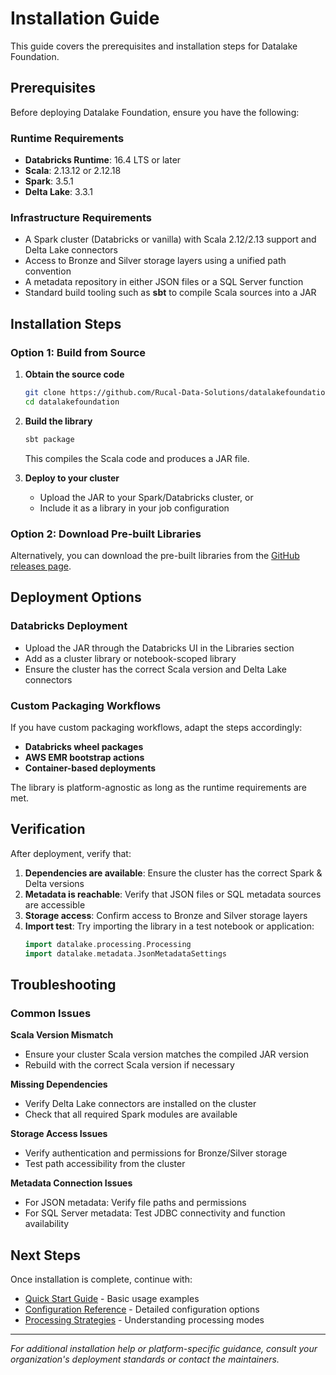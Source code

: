 # Installation Guide

This guide covers the prerequisites and installation steps for Datalake Foundation.

## Prerequisites

Before deploying Datalake Foundation, ensure you have the following:

### Runtime Requirements
- **Databricks Runtime**: 16.4 LTS or later
- **Scala**: 2.13.12 or 2.12.18 
- **Spark**: 3.5.1
- **Delta Lake**: 3.3.1

### Infrastructure Requirements
- A Spark cluster (Databricks or vanilla) with Scala 2.12/2.13 support and Delta Lake connectors
- Access to Bronze and Silver storage layers using a unified path convention
- A metadata repository in either JSON files or a SQL Server function
- Standard build tooling such as **sbt** to compile Scala sources into a JAR

## Installation Steps

### Option 1: Build from Source

1. **Obtain the source code**
   ```bash
   git clone https://github.com/Rucal-Data-Solutions/datalakefoundation.git
   cd datalakefoundation
   ```

2. **Build the library**
   ```bash
   sbt package
   ```
   This compiles the Scala code and produces a JAR file.

3. **Deploy to your cluster**
   - Upload the JAR to your Spark/Databricks cluster, or
   - Include it as a library in your job configuration

### Option 2: Download Pre-built Libraries

Alternatively, you can download the pre-built libraries from the [GitHub releases page](https://github.com/Rucal-Data-Solutions/datalakefoundation/releases).

## Deployment Options

### Databricks Deployment
- Upload the JAR through the Databricks UI in the Libraries section
- Add as a cluster library or notebook-scoped library
- Ensure the cluster has the correct Scala version and Delta Lake connectors

### Custom Packaging Workflows
If you have custom packaging workflows, adapt the steps accordingly:
- **Databricks wheel packages**
- **AWS EMR bootstrap actions**
- **Container-based deployments**

The library is platform-agnostic as long as the runtime requirements are met.

## Verification

After deployment, verify that:

1. **Dependencies are available**: Ensure the cluster has the correct Spark & Delta versions
2. **Metadata is reachable**: Verify that JSON files or SQL metadata sources are accessible
3. **Storage access**: Confirm access to Bronze and Silver storage layers
4. **Import test**: Try importing the library in a test notebook or application:
   ```scala
   import datalake.processing.Processing
   import datalake.metadata.JsonMetadataSettings
   ```

## Troubleshooting

### Common Issues

**Scala Version Mismatch**
- Ensure your cluster Scala version matches the compiled JAR version
- Rebuild with the correct Scala version if necessary

**Missing Dependencies**
- Verify Delta Lake connectors are installed on the cluster
- Check that all required Spark modules are available

**Storage Access Issues**
- Verify authentication and permissions for Bronze/Silver storage
- Test path accessibility from the cluster

**Metadata Connection Issues**
- For JSON metadata: Verify file paths and permissions
- For SQL Server metadata: Test JDBC connectivity and function availability

## Next Steps

Once installation is complete, continue with:
- [Quick Start Guide](Quick-Start.md) - Basic usage examples
- [Configuration Reference](Configuration-Reference.md) - Detailed configuration options
- [Processing Strategies](Processing-Strategies.md) - Understanding processing modes

---

*For additional installation help or platform-specific guidance, consult your organization's deployment standards or contact the maintainers.*